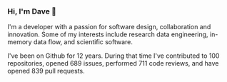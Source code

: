 ### Hi, I'm Dave 👋

I'm a developer with a passion for software design, collaboration and innovation. Some of my interests include research data engineering, in-memory data flow, and scientific software.

I've been on Github for 12 years. During that time I've contributed to 100 repositories, opened 689 issues, performed 711 code reviews, and have opened 839 pull requests.

